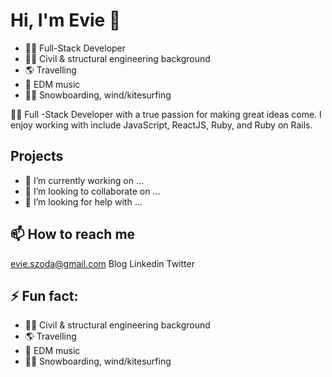 # Hi, I'm Evie 👋

- 👩‍💻 Full-Stack Developer
- 👷‍♀️ Civil & structural engineering background
- 🌎 Travelling
- 🎹 EDM music 
- 🏄‍♀️ Snowboarding, wind/kitesurfing

👩‍💻 Full -Stack Developer with a true passion for making great ideas come. I enjoy working with include JavaScript, ReactJS, Ruby, and Ruby on Rails.

## Projects

- 🔭 I’m currently working on ...
- 👯 I’m looking to collaborate on ...
- 🤔 I’m looking for help with ...

## 📫 How to reach me

 evie.szoda@gmail.com
 Blog 
 Linkedin
 Twitter
 
## ⚡ Fun fact: 
 
- 👷‍♀️ Civil & structural engineering background
- 🌎 Travelling
- 🎹 EDM music 
- 🏄‍♀️ Snowboarding, wind/kitesurfing
 
 
<!--
**ewelinaszoda/ewelinaszoda** is a ✨ _special_ ✨ repository because its `README.md` (this file) appears on your GitHub profile.

Here are some ideas to get you started:

- 🔭 I’m currently working on ...
- 🌱 I’m currently learning ...
- 👯 I’m looking to collaborate on ...
- 🤔 I’m looking for help with ...
- 💬 Ask me about ...
- 📫 How to reach me: ...
- 😄 Pronouns: ...
- ⚡ Fun fact: ...
-->

